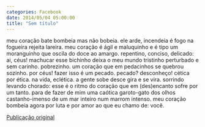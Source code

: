 ```yaml
---
categories: Facebook
date: 2014/05/04 05:00:00
title: "Sem título"
---
```


meu coração bate
bombeia
mas não bobeia.
ele arde, incendeia
é fogo na fogueira
rejeita lareira.
meu coração é ágil e maluquinho
e é tipo um moranguinho
que oscila do doce ao amargo.
repentino, conciso, delicado:
ai, céus!
machucar esse bichinho
deixa o meu mundo tristinho
perturbado
e sem carinho.
pobrezinho.
um coração
que em pedacinhos
se quebrou sozinho.
por céus!
fazer isso é um pecado.
pecado?
desconheço!
cética
por ética.
na vida,
eclética.
a gente sobe
desce
gira
e se vira.
sorrindo
levando
chorado:
esse é o ritmo
do coração
que em (des)encanto
sofre
por um tanto.
para de fazer de mim uma caótica
garoto-gato
dos olhos
castanho-imenso
de um mar inteiro
num marrom intenso.
meu coração bombeia
agora por luta
e por amor
ao que eu chamo de:
você.

[Publicação original](https://www.facebook.com/permalink.php?story_fbid=1419230448347319&id=1418031755133855)


